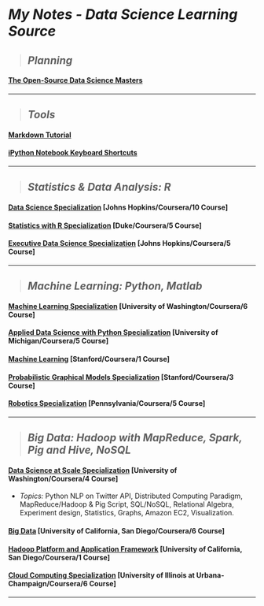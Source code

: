 # *My Notes - Data Science Learning Source*

>## *Planning* 
#### [The Open-Source Data Science Masters](https://github.com/datasciencemasters/go/blob/master/README.md)

***

>## *Tools* 
#### [Markdown Tutorial](http://eherrera.net/markdowntutorial/)
#### [iPython Notebook Keyboard Shortcuts](http://johnlaudun.org/20131228-ipython-notebook-keyboard-shortcuts/)

***

>## *Statistics & Data Analysis: R*
#### [Data Science Specialization](https://www.coursera.org/specializations/jhu-data-science) [Johns Hopkins/Coursera/10 Course]
#### [Statistics with R Specialization](https://www.coursera.org/specializations/statistics) [Duke/Coursera/5 Course]
#### [Executive Data Science Specialization](https://www.coursera.org/specializations/executive-data-science) [Johns Hopkins/Coursera/5 Course]

***

>## *Machine Learning: Python, Matlab*
#### [Machine Learning Specialization](https://www.coursera.org/specializations/machine-learning) [University of Washington/Coursera/6 Course] 

#### [Applied Data Science with Python Specialization](https://www.coursera.org/specializations/data-science-python) [University of Michigan/Coursera/5 Course]
#### [Machine Learning](https://www.coursera.org/learn/machine-learning) [Stanford/Coursera/1 Course]
#### [Probabilistic Graphical Models Specialization](https://www.coursera.org/specializations/probabilistic-graphical-models)  [Stanford/Coursera/3 Course]
#### [Robotics Specialization](https://www.coursera.org/specializations/robotics) [Pennsylvania/Coursera/5 Course]

***

>## *Big Data: Hadoop with MapReduce, Spark, Pig and Hive, NoSQL*
#### [Data Science at Scale Specialization](https://www.coursera.org/specializations/data-science) [University of Washington/Coursera/4 Course]
 * *Topics:* Python NLP on Twitter API, Distributed Computing Paradigm, MapReduce/Hadoop & Pig Script, SQL/NoSQL, Relational Algebra, Experiment design, Statistics, Graphs, Amazon EC2, Visualization.
#### [Big Data](https://www.coursera.org/specializations/executive-data-science) [University of California, San Diego/Coursera/6 Course]
#### [Hadoop Platform and Application Framework](https://www.coursera.org/learn/hadoop) [University of California, San Diego/Coursera/1 Course]
#### [Cloud Computing Specialization](https://www.coursera.org/specializations/cloud-computing) [University of Illinois at Urbana-Champaign/Coursera/6 Course]

***


